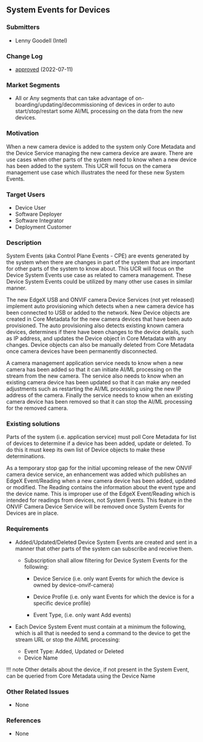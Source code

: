 ## System Events for Devices
### Submitters
- Lenny Goodell (Intel)

### Change Log
- [approved](https://github.com/edgexfoundry/edgex-docs/pull/779) (2022-07-11)

### Market Segments
- All or Any segments that can take advantage of on-boarding/updating/decommissioning of devices in order to auto start/stop/restart some AI/ML processing on the data from the new devices.

### Motivation
When a new camera device is added to the system only Core Metadata and the Device Service managing the new camera device are aware. There are use cases when other parts of the  system need to know when a new device has been added to the system. This UCR will focus on the camera management use case which illustrates the need for these new System Events.

### Target Users
- Device User
- Software Deployer
- Software Integrator
- Deployment Customer

### Description
System Events (aka Control Plane Events - CPE) are events generated by the system when there are changes in part of the system that are important for other parts of the system to know about. This UCR will focus on the Device System Events use case as related to camera management. These Device System Events could be utilized by many other use cases in similar manner.

The new EdgeX USB and ONVIF camera Device Services (not yet released) implement auto provisioning which detects when a new camera device has been connected to USB or added to the network. New Device objects are created in Core Metadata for the new camera devices that have been auto provisioned. The auto provisioning also detects existing known camera devices, determines if there have been changes to the device details, such as IP address, and updates the Device object in Core Metadata with any changes. Device objects can also be manually deleted from Core Metadata once camera devices have been permanently disconnected.

A camera management application service needs to know when a new camera has been added so that it can initiate AI/ML processing on the stream from the new camera. The service also needs to know when an existing camera device has been updated so that it can make any needed adjustments such as restarting the AI/ML processing using the new IP address of the camera. Finally the service needs to know when an existing camera device has been removed so that it can stop the AI/ML processing for the removed camera.

### Existing solutions
Parts of the system (i.e. application service) must poll Core Metadata for list of devices to determine if a device has been added, update or deleted. To do this it must keep its own list of Device objects to make these determinations.

As a temporary stop gap for the initial upcoming release of the new ONVIF camera device service, an enhancement was added which publishes an EdgeX Event/Reading when a new camera device has been added, updated or modified. The Reading contains the information about the event type and the device name. This is improper use of the EdgeX Event/Reading which is intended for readings from devices, not System Events. This feature in the ONVIF Camera Device Service will be removed once System Events for Devices are in place.

### Requirements
- Added/Updated/Deleted Device System Events are created and sent in a manner that other parts of the system can subscribe and receive them.
  - Subscription shall allow filtering for Device System Events for the following:
    - Device Service (i.e. only want Events for which the device is owned by device-onvif-camera)

    - Device Profile (i.e. only want Events for which the device is for a specific device profile)

    - Event Type, (i.e. only want Add events)

- Each Device System Event must contain at a minimum the following, which is all that is needed to send a command to the device to get the stream URL or stop the AI/ML processing:

  - Event Type: Added, Updated or Deleted
  - Device Name

!!! note
    Other details about the device, if not present in the System Event,  can be queried from Core Metadata using the Device Name

### Other Related Issues
- None

### References
- None 
